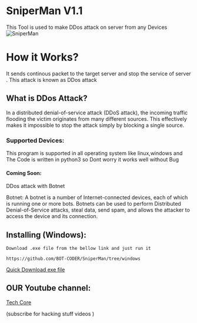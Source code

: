 # SniperMan V1.1

This Tool is used to make DDos attack on server from any Devices
![SniperMan](https://i.ibb.co/QdMmp70/das.png)

# How it Works? 
 It sends continous packet to the target server and stop the service of server .
This attack is known as DDos attack

## What is DDos Attack?
  <p>In a distributed denial-of-service attack (DDoS attack), the incoming traffic flooding the victim originates from many different sources. This effectively makes it impossible to stop the attack simply by blocking a single source.</p>

### Supported Devices:
 This program is supported in all operating system like linux,windows and 
The Code is written in python3 so Dont worry it works well without Bug

#### Coming Soon:
DDos attack with Botnet 

Botnet:
A botnet is a number of Internet-connected devices, each of which is running one or more bots. Botnets can be used to perform Distributed Denial-of-Service attacks, steal data, send spam, and allows the attacker to access the device and its connection.

## Installing (Windows):
```
Download .exe file from the bellow link and just run it

https://github.com/BOT-CODER/SniperMan/tree/windows
```
[Quick Download exe file](https://github.com/BOT-CODER/SniperMan/raw/windows/SniperMan.exe)

## OUR Youtube channel:

[Tech Core](https://www.youtube.com/channel/UCQ-LKudsVwfoXRhvDF2-vGQ?sub_confirmation=1)

(subscribe for hacking stuff videos )
